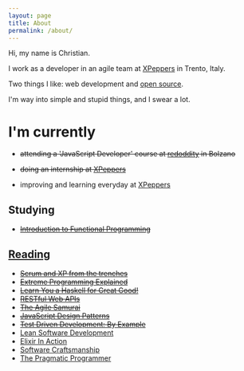 ```yaml
---
layout: page
title: About
permalink: /about/
---
```


Hi, my name is Christian.

I work as a developer in an agile team at [XPeppers](http://xpeppers.com/) in Trento, Italy.

Two things I like: web development and [open source](https://github.com/christian-fei).

I'm way into simple and stupid things, and I swear a lot.


# I'm currently

- ~~attending a 'JavaScript Developer' course at <a href="http://www.redoddity.it/courses/fse-javascript-developer/" class="imp" target="_blank">redoddity</a> in Bolzano~~

- ~~doing an internship at <a href="http://xpeppers.com">XPeppers</a>~~

- improving and learning everyday at [XPeppers](http://xpeppers.com)



## Studying

- ~~[Introduction to Functional Programming](https://www.edx.org/course/introduction-functional-programming-delftx-fp101x-0)~~



## [Reading](https://www.goodreads.com/user/show/38117692-christian-fei)

- ~~[Scrum and XP from the trenches](https://www.goodreads.com/book/show/2455391.Scrum_and_XP_from_the_Trenches)~~
- ~~[Extreme Programming Explained](https://www.goodreads.com/book/show/67833.Extreme_Programming_Explained)~~
- ~~[Learn You a Haskell for Great Good!](https://www.goodreads.com/book/show/6593810-learn-you-a-haskell-for-great-good)~~
- ~~[RESTful Web APIs](https://www.goodreads.com/book/show/17346969-restful-web-apis?from_search=true&search_version=service)~~
- ~~[The Agile Samurai](https://www.goodreads.com/book/show/8248700-the-agile-samurai)~~
- ~~[JavaScript Design Patterns](https://www.goodreads.com/book/show/14289134-learning-javascript-design-patterns)~~
- ~~[Test Driven Development: By Example](https://www.goodreads.com/book/show/387190.Test_Driven_Development?from_search=true&search_version=service)~~
- [Lean Software Development](https://www.goodreads.com/book/show/194338.Lean_Software_Development?from_search=true&search_version=service)
- [Elixir In Action](https://www.goodreads.com/book/show/20524444-elixir-in-action)
- [Software Craftsmanship](https://www.goodreads.com/book/show/18054154-software-craftsmanship)
- [The Pragmatic Programmer](https://www.goodreads.com/book/show/4099.The_Pragmatic_Programmer)
